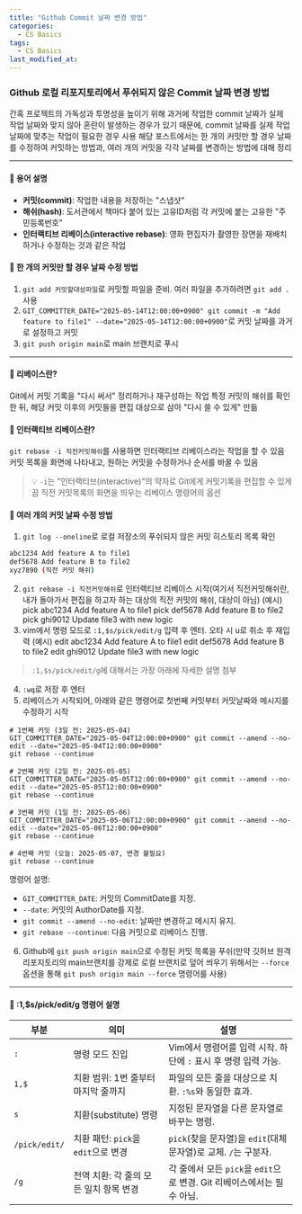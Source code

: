 ```yaml
---
title: "Github Commit 날짜 변경 방법"
categories:
  - CS Basics
tags:
  - CS Basics
last_modified_at: 
---
```


### Github 로컬 리포지토리에서 푸쉬되지 않은 Commit 날짜 변경 방법

간혹 프로젝트의 가독성과 투명성을 높이기 위해 과거에 작업한 commit 날짜가 실제 작업 날짜와 맞지 않아 혼란이 발생하는 경우가 있기 때문에, commit 날짜를 실제 작업 날짜에 맞추는 작업이 필요한 경우 사용
해당 포스트에서는 한 개의 커밋만 할 경우 날짜를 수정하여 커밋하는 방법과, 여러 개의 커밋을 각각 날짜를 변경하는 방법에 대해 정리 

---

#### 📌 용어 설명
- **커밋(commit)**: 작업한 내용을 저장하는 "스냅샷" 
- **해쉬(hash)**: 도서관에서 책마다 붙어 있는 고유ID처럼 각 커밋에 붙는 고유한 "주민등록번호"
- **인터랙티브 리베이스(interactive rebase)**: 영화 편집자가 촬영한 장면을 재배치하거나 수정하는 것과 같은 작업

#### 📌 한 개의 커밋만 할 경우 날짜 수정 방법
1. `git add 커밋할대상파일`로 커밋할 파일을 준비. 여러 파일을 추가하려면 `git add .` 사용
2. `GIT_COMMITTER_DATE="2025-05-14T12:00:00+0900" git commit -m "Add feature to file1" --date="2025-05-14T12:00:00+0900"`로 커밋 날짜를 과거로 설정하고 커밋
3. `git push origin main`로 main 브랜치로 푸시

---

#### 📌 리베이스란?
Git에서 커밋 기록을 "다시 써서" 정리하거나 재구성하는 작업
특정 커밋의 해쉬를 확인한 뒤, 해당 커밋 이후의 커밋들을 편집 대상으로 삼아 "다시 쓸 수 있게" 만듦

#### 📌 인터랙티브 리베이스란?
`git rebase -i 직전커밋해쉬`를 사용하면 인터랙티브 리베이스라는 작업을 할 수 있음
커밋 목록을 화면에 나타내고, 원하는 커밋을 수정하거나 순서를 바꿀 수 있음

> 💡 `-i`는 "인터랙티브(interactive)"의 약자로 Git에게 커밋기록을 편집할 수 있게끔 직전 커밋목록의 화면을 띄우는 리베이스 명령어의 옵션

#### 📌 여러 개의 커밋 날짜 수정 방법
1. `git log --oneline`로 로컬 저장소의 푸쉬되지 않은 커밋 히스토리 목록 확인

```bash
abc1234 Add feature A to file1
def5678 Add feature B to file2
xyz7890 (직전 커밋 해쉬)
```

2. `git rebase -i 직전커밋해쉬`로 인터랙티브 리베이스 시작(여기서 직전커밋해쉬란, 내가 돌아가서 편집을 하고자 하는 대상의 직전 커밋의 해쉬, 대상이 아님)
(예시)
pick abc1234 Add feature A to file1
pick def5678 Add feature B to file2
pick ghi9012 Update file3 with new logic
3. vim에서 명령 모드로 `:1,$s/pick/edit/g` 입력 후 엔터. 오타 시 u로 취소 후 재입력
(예시)
edit abc1234 Add feature A to file1
edit def5678 Add feature B to file2
edit ghi9012 Update file3 with new logic
> `:1,$s/pick/edit/g`에 대해서는 가장 아래에 자세한 설명 첨부
4. `:wq`로 저장 후 엔터
5. 리베이스가 시작되어, 아래와 같은 명령어로 첫번째 커밋부터 커밋날짜와 메시지를 수정하기 시작

```shell
# 1번째 커밋 (3일 전: 2025-05-04)
GIT_COMMITTER_DATE="2025-05-04T12:00:00+0900" git commit --amend --no-edit --date="2025-05-04T12:00:00+0900"
git rebase --continue

# 2번째 커밋 (2일 전: 2025-05-05)
GIT_COMMITTER_DATE="2025-05-05T12:00:00+0900" git commit --amend --no-edit --date="2025-05-05T12:00:00+0900"
git rebase --continue

# 3번째 커밋 (1일 전: 2025-05-06)
GIT_COMMITTER_DATE="2025-05-06T12:00:00+0900" git commit --amend --no-edit --date="2025-05-06T12:00:00+0900"
git rebase --continue

# 4번째 커밋 (오늘: 2025-05-07, 변경 불필요)
git rebase --continue
```

명령어 설명:
- `GIT_COMMITTER_DATE`: 커밋의 CommitDate를 지정.
- `--date`: 커밋의 AuthorDate를 지정.
- `git commit --amend --no-edit`: 날짜만 변경하고 메시지 유지.
- `git rebase --continue`: 다음 커밋으로 리베이스 진행.
6. Github에 `git push origin main`으로 수정된 커밋 목록을 푸쉬(만약 깃허브 원격 리포지토리의 main브랜치를 강제로 로컬 브랜치로 덮어 씌우기 위해서는 `--force`옵션을 통해 `git push origin main --force` 명령어를 사용)

---

#### 📌 :1,$s/pick/edit/g 명령어 설명

| **부분**       | **의미**                                      | **설명**                                                                 |
|----------------|----------------------------------------------|-------------------------------------------------------------------------|
| `:`           | 명령 모드 진입                                | Vim에서 명령어를 입력 시작. 하단에 `:` 표시 후 명령 입력 가능.              |
| `1,$`         | 치환 범위: 1번 줄부터 마지막 줄까지          | 파일의 모든 줄을 대상으로 치환. `:%s`와 동일한 효과.                      |
| `s`           | 치환(substitute) 명령                        | 지정된 문자열을 다른 문자열로 바꾸는 명령.                                |
| `/pick/edit/` | 치환 패턴: `pick`을 `edit`으로 변경          | `pick`(찾을 문자열)을 `edit`(대체 문자열)로 교체. `/`는 구분자.           |
| `/g`          | 전역 치환: 각 줄의 모든 일치 항목 변경       | 각 줄에서 모든 `pick`을 `edit`으로 변경. Git 리베이스에서는 필수 아님.     |